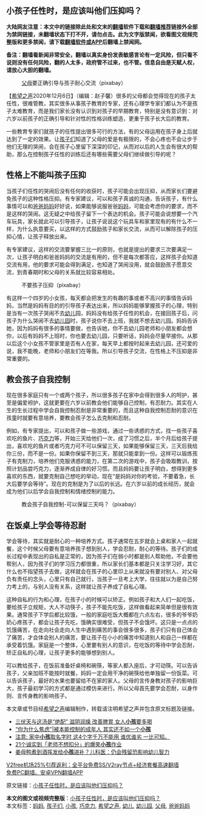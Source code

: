  <h2>小孩子任性时，是应该叫他们压抑吗？</h2> <p class="notice"><b>大陆网友注意：本文中的链接除此处和文末的<a href="https://github.com/bannedbook/fanqiang" >翻墙</a>软件下载和<a href="https://github.com/killgcd/justmysocks/blob/master/README.md">翻墙推荐</a>链接外全部为禁网链接，未翻墙状态下打不开，请勿点击。此为文字版禁闻，欲看图文视频完整版和更多禁闻，请下载<a href="https://github.com/bannedbook/fanqiang">翻墙软件或APP</a>后翻墙上禁闻网。</p><p>备注：翻墙看新闻非常安全，翻墙以真实身份发表敏感言论有一定风险，但只看不说则没有任何风险，翻的人太多，政府管不过来，也不管。信息自由是天赋人权，请放心大胆的翻墙。</b></p>  <div class="entry"> <figure><figcaption><a href="https://www.bannedbook.org/bnews/tag/%e7%88%b6%e6%af%8d/" class="st_tag internal_tag" rel="tag" title="标签 父母 下的日志">父母</a>要正确引导与孩子耐心交流（pixabay）</figcaption></figure> <p>【<span class='wp_keywordlink_affiliate'><a href="https://www.soundofhope.org" title="希望之声" target="_blank">希望之声</a></span>2020年12月6日】（编辑：赵子馨）很多的父母都会觉得现在的孩子太任性，很难管教，其实很多从事孩子教育的专家，还有心理学专家们都认为不是孩子太难教育，而是我们家长没有认识到对孩子的早期教育，特别是没有意识到：对六岁以前孩子的正确引导和针对性的性格训练塑造，更重于孩子长大后的教育。</p> <p>一些教育专家们就孩子的任性提出很多可行的方法，有的父母运用在孩子身上后就达到了一定的效果。让<a href="https://www.bannedbook.org/bnews/tag/%E5%AD%A9%E5%AD%90%E4%BB%AC/" class="st_tag internal_tag" rel="tag" title="标签 孩子们 下的日志">孩子们</a>知道了父母的爱是有极限的，不会心疼也不会让步于他们无理的哭闹，会在孩子心里留下深深的印记，从而对以后的人生会有很大的帮助，那么在控制孩子任性的训练后还有哪些需要父母们继续做引导的呢？</p> <h2><strong>性格上不能叫孩子压抑</strong></h2> <p>当孩子们任性的哭闹后没有任何的收获时，孩子可能会出现压抑，从而家长们要避免孩子的这种性格压抑。有专家建议，可以和孩子真诚的沟通，告诉孩子，有什么事情可以和<a href="https://www.bannedbook.org/bnews/tag/%E7%88%B8%E7%88%B8%E5%A6%88%E5%A6%88/" class="st_tag internal_tag" rel="tag" title="标签 爸爸妈妈 下的日志">爸爸妈妈</a>好好说，如果能够说服爸爸<a href="https://www.bannedbook.org/bnews/tag/%e5%a6%88%e5%a6%88/" class="st_tag internal_tag" rel="tag" title="标签 妈妈 下的日志">妈妈</a>，可能会考虑你的要求，而不是这样的哭闹。这无疑之中给孩子留下一个表达的机会。孩子可能会说想要一个汽车玩具，家长就此可以引导孩子，让孩子说说这个玩具车和家里现有的有什么不一样，为什么执意要买，以这样的方式鼓励孩子和家长交流，从而可以解除孩子的压抑心情，让孩子释放出来。</p>  <p>有专家建议，这样的交流要掌握三比一的原则，也就是提出的要求三次要满足一次，让孩子明白和爸爸妈妈的交流是有用的，但不是每次都答应，这样孩子会知道交流有用，他的要求可能会得到满足，也知道了哭闹没用，就会鼓励孩子愿意交流，到青春期时和父母的关系就比较容易相处。</p> <figure><figcaption>不要孩子压抑（pixabay）</figcaption></figure> <p>有这样一个四岁的小女孩，每天都会把发生的有趣的事或者不高兴的事情告诉妈妈，当然是妈妈有目的的引导孩子表达出来，所以妈妈能够掌握孩子的心理，特别是当有一次孩子哭闹不去<a href="https://www.bannedbook.org/bnews/tag/%E5%B9%BC%E5%84%BF/" class="st_tag internal_tag" rel="tag" title="标签 幼儿 下的日志">幼儿</a>园，妈妈没有给孩子任性的机会，在接回孩子后，问孩子为什么哭闹不去<a href="https://www.bannedbook.org/bnews/tag/%e5%b9%bc%e5%84%bf%e5%9b%ad/" class="st_tag internal_tag" rel="tag" title="标签 幼儿园 下的日志">幼儿园</a>时，孩子说你不去上班，我就不想去幼儿园。妈妈告诉她，因为妈妈有很多的事情要做，也告诉她，你不去幼儿园老师和小朋友都会想你，以后有妈妈不上班时，你也要去幼儿园，只要听话，妈妈会尽量早接你。从那以后这个小女孩不管家里是否有人在家，每天早上都按时起来去幼儿园，还可爱的说，我不能晚，老师和小朋友们在等我。所以引导孩子交流，在性格上不压抑是非常重要的。</p> <h2><strong>教会孩子自我控制</strong></h2> <p>现在很多家庭只有一个或两个孩子，所以很多孩子在家中会得到很多人的呵护，甚至是偏爱袒护，这就更要在六岁以前教会他们能够自己控制，有忍耐力。其实在人生的生长过程中学会自我控制忍耐是非常重要的，而且这种自我控制忍耐的意识在孩童时就要有意培养，要教会孩子怎么去克制和忍耐。</p>  <p>例如，有专家提出，可以和孩子做一些游戏，通过一些诱惑的方式，找一些孩子喜欢吃的鱼片、<a href="https://www.bannedbook.org/bnews/tag/%E5%B7%A7%E5%85%8B%E5%8A%9B/" class="st_tag internal_tag" rel="tag" title="标签 巧克力 下的日志">巧克力</a>等，开始三天给他们一次，成了习惯之后，半个月后给孩子提出，喜欢吃的鱼片或者巧克力可不可以保留三天，如果能够保留三天，三天后我给你三份，而不是一份。如果你保留不到三天，那就只能拿到一份。这样可以锻炼孩子有克制力，培养他们克服诱惑的能力，在第二次的游戏中，孩子会吸取教训，按照计划品尝巧克力，逐渐养成自律的好习惯。而且妈妈要让孩子明白，想得到更多喜欢的东西，就要克制自己想吃的举动，现在“是妈妈对你的考验，不要着急，长大后要学会等待”。现在的克制是为了以后的长远。在六岁以前的成长经历，就会成为他们以后学会自我控制和情绪控制的能力。</p> <figure><figcaption>教会孩子自我控制-可以保留三天吗？（pixabay）</figcaption></figure> <h2><strong>在饭桌上学会等待忍耐</strong></h2> <p>学会等待，其实就是耐心的一种培养方式。孩子通常在五岁就会上桌和家人一起就餐，这个时候父母要有意培养孩子想到别人，学会忍耐，耐心的等待。孩子们的成长过程中表现出的自私是正常的，因为孩子们在弱小时都是别人帮助他，不会要他帮别人，因为孩子们的学习压力都很重，所以家长们基本都是只关注学习好，其它什么也不指望孩子去做，这样就会在孩子的心里印上从来就没有要对别人、对父母负有责任的念头，心里只有自己就行，当孩子一旦考上大学，往往就以为是自己努力考上的，与别人没有关系，这样就让孩子养成了自私心理。</p> <p>这种自私的行为和心理，在孩子小的时候可以矫正。例如孩子和大人们一起吃饭，要给孩子立规矩，大人不动筷子，孩子不能先吃饭，这样做看起来简单但是很有效果。通常孩子下学后都比较饿，一般的家庭吃饭大概都在六点左右，很多的爷爷奶奶心疼孩子，都会让孩子先吃，饿确实很难受，但孩子不会饿坏。这只是一点点的饥饿痛苦，在走向社会走向人生中遇到痛苦的事会很多很多，孩子们只有自己体会了痛苦，才会体会别人的痛苦，要让孩子在小小的痛苦中知道别人和自己一样都在承受着饥饿。家庭是一个整体，心里要有别人的意识，在吃饭的等待中学会忍耐，矫正自私的心理，让孩子更多的能够想到别人。</p>  <p>可以教给孩子，在饭前准备好桌椅和碗筷，等家人都入座后，才可动筷。可以告诉孩子，父亲加班不能按时就餐，妈妈一定会用干净的碗筷给他单独留一份饭菜。可以告诉孩子，最好的水果也要留给不在家的家人。父母的言传身教对孩子的影响巨大，孩子最初学习的方式都是通过模仿来进行。所以父母首先要学会忍耐，以身作则、言传身教的影响孩子。</p> <p>本文章或节目经<a href="https://www.bannedbook.org/bnews/tag/%e5%b8%8c%e6%9c%9b%e4%b9%8b%e5%a3%b0/" class="st_tag internal_tag" rel="tag" title="标签 希望之声 下的日志">希望之声</a>编辑制作，转载请注明希望之声并包含原文标题及链接。</p> <ul class='op-related-articles' title='相关阅读'> <li><a href='https://www.bannedbook.org/bnews/lifebaike/20201204/1442020.html' target='_blank'>三伏天与这汤是“绝配” 滋阴润燥 改善脾胃 女人<b>小孩</b>要多喝</a></li> <li><a href='https://www.bannedbook.org/bnews/funmedia/20201204/1441739.html' target='_blank'>“你为什么焦虑”|被本能控制的成年人 其实还不如一个<b>小孩</b></a></li> <li><a href='https://www.bannedbook.org/bnews/funmedia/20201129/1439126.html' target='_blank'>注意: 家中<b>小孩</b>取名字时 这4个字千万不能用 谁优谁劣 一比可知。</a></li> <li><a href='https://www.bannedbook.org/bnews/funmedia/20201129/1439117.html' target='_blank'>21个诚实到「老师不想扣分」的爆笑<b>小孩</b>作业</a></li> <li><a href='https://www.bannedbook.org/bnews/health/20201128/1438480.html' target='_blank'>姜母鸭煮到酒挥发给<b>小孩</b>进补？儿科医：仍会残留恐影响幼儿智力</a></li> </ul> <p class="texttj"> <a href="https://github.com/bannedbook/fanqiang/wiki/V2ray%E6%9C%BA%E5%9C%BA" target="_blank">V2free机场25%引荐返利：全平台免费SS/V2ray节点+经济套餐高速翻墙</a><br/> <a href="https://github.com/bannedbook/fanqiang/wiki/%E7%A6%81%E9%97%BB%E7%BD%91%E5%AE%89%E5%8D%93%E7%BF%BB%E5%A2%99%E6%96%B0%E9%97%BBAPP" target="_blank">免费PC翻墙、安卓VPN翻墙APP</a></p><p>原文链接：<a class="src_link"  href="https://www.soundofhope.org/post/450970" target="_blank">小孩子任性时，是应该叫他们压抑吗？</a></p> <a name='sharetosocial'></a>       <div><b>本文的图文或视频完整版</b>：<a href='https://www.bannedbook.org/bnews/comments/20201207/1443378.html'>小孩子任性时，是应该叫他们压抑吗？</a></div>  </div><!--END ENTRY--> <div class="postfooter"> <div>本文标签：<a href="https://www.bannedbook.org/bnews/tag/%e5%a6%88%e5%a6%88/" rel="tag">妈妈</a>, <a href="https://www.bannedbook.org/bnews/tag/%E5%AD%A9%E5%AD%90%E4%BB%AC/" rel="tag">孩子们</a>, <a href="https://www.bannedbook.org/bnews/tag/%e5%b0%8f%e5%ad%a9/" rel="tag">小孩</a>, <a href="https://www.bannedbook.org/bnews/tag/%E5%B7%A7%E5%85%8B%E5%8A%9B/" rel="tag">巧克力</a>, <a href="https://www.bannedbook.org/bnews/tag/%e5%b8%8c%e6%9c%9b%e4%b9%8b%e5%a3%b0/" rel="tag">希望之声</a>, <a href="https://www.bannedbook.org/bnews/tag/%E5%B9%BC%E5%84%BF/" rel="tag">幼儿</a>, <a href="https://www.bannedbook.org/bnews/tag/%e5%b9%bc%e5%84%bf%e5%9b%ad/" rel="tag">幼儿园</a>, <a href="https://www.bannedbook.org/bnews/tag/%e7%88%b6%e6%af%8d/" rel="tag">父母</a>, <a href="https://www.bannedbook.org/bnews/tag/%E7%88%B8%E7%88%B8%E5%A6%88%E5%A6%88/" rel="tag">爸爸妈妈</a></div>  </div><!--END POSTFOOTER--> 